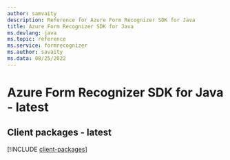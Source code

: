 ```yaml
---
author: samvaity
description: Reference for Azure Form Recognizer SDK for Java
title: Azure Form Recognizer SDK for Java
ms.devlang: java
ms.topic: reference
ms.service: formrecognizer
ms.author: savaity
ms.data: 08/25/2022
---
```

# Azure Form Recognizer SDK for Java - latest

## Client packages - latest
[!INCLUDE [client-packages](form-recognizer-client-index.md)]